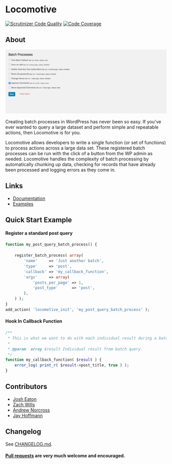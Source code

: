 Locomotive
==========

[![Scrutinizer Code Quality](https://scrutinizer-ci.com/g/reaktivstudios/locomotive/badges/quality-score.png?b=master&s=86399ae1ed8459dbcaa0c4a5d5e34947d7454cf8)](https://scrutinizer-ci.com/g/reaktivstudios/locomotive/?branch=master) [![Code Coverage](https://scrutinizer-ci.com/g/reaktivstudios/locomotive/badges/coverage.png?b=master&s=656ebaea7636b3882b1834f7226c53327e826bb2)](https://scrutinizer-ci.com/g/reaktivstudios/locomotive/?branch=master)

## About

![Locomotive Menu](screenshot.gif?raw=true "Locomotive Menu")

Creating batch processes in WordPress has never been so easy. If you've ever wanted to query a large dataset and perform simple and repeatable actions, then Locomotive is for you.

Locomotive allows developers to write a single function (or set of functions) to process actions across a large data set. These registered batch processes can be run with the click of a button from the WP admin as needed. Locomotive handles the complexity of batch processing by automatically chunking up data, checking for records that have already been processed and logging errors as they come in.

## Links
* [Documentation](https://github.com/reaktivstudios/locomotive/wiki)
* [Examples](https://github.com/reaktivstudios/locomotive/wiki/Examples)

## Quick Start Example

#### Register a standard post query
``` php
function my_post_query_batch_process() {

	register_batch_process( array(
		'name'     => 'Just another batch',
		'type'     => 'post',
		'callback' => 'my_callback_function',
		'args'     => array(
			'posts_per_page' => 1,
			'post_type'      => 'post',
		),
	) );
}
add_action( 'locomotive_init', 'my_post_query_batch_process' );
```

#### Hook In Callback Function
``` php
/**
 * This is what we want to do with each individual result during a batch routine.
 *
 * @param  array $result Individual result from batch query.
 */
function my_callback_function( $result ) {
	error_log( print_r( $result->post_title, true ) );
}
```

## Contributors
* [Josh Eaton](https://github.com/jjeaton)
* [Zach Wills](https://github.com/zachwills)
* [Andrew Norcross](https://github.com/norcross)
* [Jay Hoffmann](https://github.com/JasonHoffmann)

## Changelog

See [CHANGELOG.md](CHANGELOG.md).


#### [Pull requests](https://github.com/reaktivstudios/locomotive/pulls) are very much welcome and encouraged.
